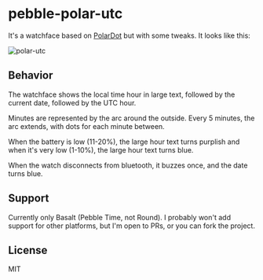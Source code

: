 # pebble-polar-utc

It's a watchface based on [PolarDot](https://apps.getpebble.com/en_US/application/56a4c2bd11d0acf5c5000027?section=watchfaces)
but with some tweaks. It looks like this:

![polar-utc](https://cloud.githubusercontent.com/assets/833911/12937694/3f3e8720-cf79-11e5-96e2-a6fd539ff57b.png)


## Behavior
The watchface shows the local time hour in large text, followed by the current date, followed by the UTC hour. 

Minutes are represented by the arc around the outside. Every 5 minutes, the arc extends, with dots for each minute between.

When the battery is low (11-20%), the large hour text turns purplish and when it's very low (1-10%), the large hour text turns blue.

When the watch disconnects from bluetooth, it buzzes once, and the date turns blue.

## Support
Currently only Basalt (Pebble Time, not Round). I probably won't add support for other platforms, but I'm open to PRs, or you can fork the project.

## License
MIT
